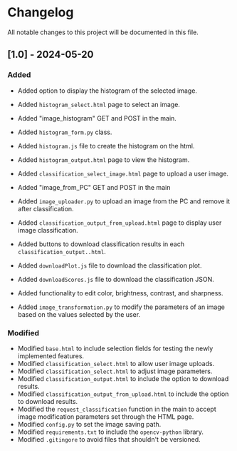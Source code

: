 # Changelog

All notable changes to this project will be documented in this file.

## [1.0] - 2024-05-20
### Added
- Added option to display the histogram of the selected image.
- Added `histogram_select.html` page to select an image.
- Added "image_histogram" GET and POST in the main.
- Added `histogram_form.py` class.
- Added `histogram.js` file to create the histogram on the html.
- Added `histogram_output.html` page to view the histogram.

- Added `classification_select_image.html` page to upload a user image.
- Added "image_from_PC" GET and POST in the main
- Added `image_uploader.py` to upload an image from the PC and remove it after classification.
- Added `classification_output_from_upload.html` page to display user image classification.

- Added buttons to download classification results in each `classification_output..html`.
- Added `downloadPlot.js` file to download the classification plot.
- Added `downloadScores.js` file to download the classification JSON.

- Added functionality to edit color, brightness, contrast, and sharpness.
- Added `image_transformation.py` to modify the parameters of an image based on the values selected by the user.

### Modified
- Modified `base.html` to include selection fields for testing the newly implemented features.
- Modified `classification_select.html` to allow user image uploads.
- Modified `classification_select.html` to adjust image parameters.
- Modified `classification_output.html` to include the option to download results.
- Modified `classification_output_from_upload.html` to include the option to download results.
- Modified the `request_classification` function in the main to accept image modification parameters set through the HTML page.
- Modified `config.py` to set the image saving path.
- Modified `requirements.txt` to include the `opencv-python` library.
- Modified `.gitingore` to avoid files that shouldn't be versioned.